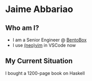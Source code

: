 # Jaime Abbariao

## Who am I?

- I am a Senior Engineer @ [BentoBox](https://getbento.com)
- I use [(neo)vim](https://github.com/ja153903/jvim) in VSCode now

## My Current Situation

I bought a 1200-page book on Haskell
